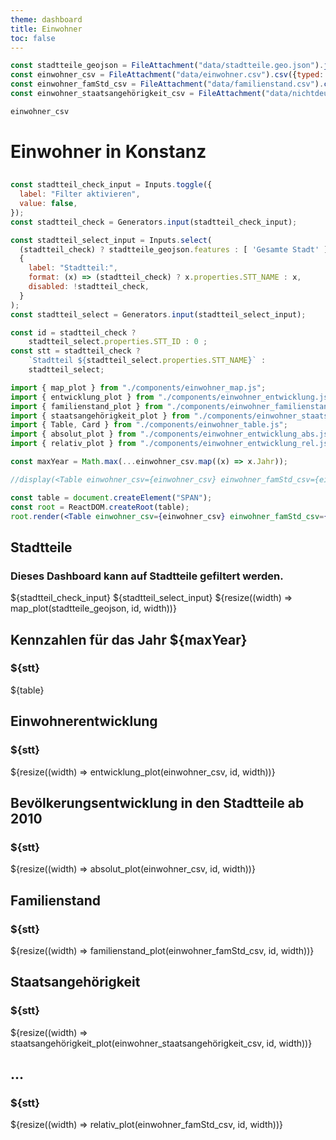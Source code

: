 ```yaml
---
theme: dashboard
title: Einwohner
toc: false
---
```


```js
const stadtteile_geojson = FileAttachment("data/stadtteile.geo.json").json();
const einwohner_csv = FileAttachment("data/einwohner.csv").csv({typed: true});
const einwohner_famStd_csv = FileAttachment("data/familienstand.csv").csv({typed: true});
const einwohner_staatsangehörigkeit_csv = FileAttachment("data/nichtdeutsch.csv").csv({typed: true});
```

```js
einwohner_csv
```
# Einwohner in Konstanz

<h2></h2>

```js
const stadtteil_check_input = Inputs.toggle({
  label: "Filter aktivieren",
  value: false,
});
const stadtteil_check = Generators.input(stadtteil_check_input);
```

```js
const stadtteil_select_input = Inputs.select(
  (stadtteil_check) ? stadtteile_geojson.features : [ 'Gesamte Stadt' ],
  {
    label: "Stadtteil:",
    format: (x) => (stadtteil_check) ? x.properties.STT_NAME : x,
    disabled: !stadtteil_check,
  }
);
const stadtteil_select = Generators.input(stadtteil_select_input);
```

```js
const id = stadtteil_check ?
    stadtteil_select.properties.STT_ID : 0 ;
const stt = stadtteil_check ?
    `Stadtteil ${stadtteil_select.properties.STT_NAME}` :
    stadtteil_select;
```

```js
import { map_plot } from "./components/einwohner_map.js";
import { entwicklung_plot } from "./components/einwohner_entwicklung.js";
import { familienstand_plot } from "./components/einwohner_familienstand.js";
import { staatsangehörigkeit_plot } from "./components/einwohner_staatsangehörigkeit.js";
import { Table, Card } from "./components/einwohner_table.js";
import { absolut_plot } from "./components/einwohner_entwicklung_abs.js";
import { relativ_plot } from "./components/einwohner_entwicklung_rel.js";
```


```js
const maxYear = Math.max(...einwohner_csv.map((x) => x.Jahr));
```
```jsx
//display(<Table einwohner_csv={einwohner_csv} einwohner_famStd_csv={einwohner_famStd_csv}    einwohner_staatsangehörigkeit_csv={einwohner_staatsangehörigkeit_csv} id={id} width={width} />)

const table = document.createElement("SPAN");
const root = ReactDOM.createRoot(table);
root.render(<Table einwohner_csv={einwohner_csv} einwohner_famStd_csv={einwohner_famStd_csv}    einwohner_staatsangehörigkeit_csv={einwohner_staatsangehörigkeit_csv} id={id} width={width} />);
```
<div class="grid grid-cols-2">
  <div class="card">
    <h2>Stadtteile</h2>
    <h3>Dieses Dashboard kann auf Stadtteile gefiltert werden.</h3>    
    ${stadtteil_check_input}
    ${stadtteil_select_input}
    ${resize((width) => map_plot(stadtteile_geojson, id, width))}
  </div>

  <div class="card">
    <h2>Kennzahlen für das Jahr ${maxYear}</h2>
    <h3>${stt}</h3>
    <div>
      ${table}
    </div>
  </div>
</div>

<div class="grid grid-cols-2">
  <div class="card">
    <h2>Einwohnerentwicklung</h2>
    <h3>${stt}</h3>
    ${resize((width) => entwicklung_plot(einwohner_csv, id, width))}
  </div>
  <div class="card">
    <h2>Bevölkerungsentwicklung in den Stadtteile ab 2010</h2>
    <h3>${stt}</h3>
    ${resize((width) => absolut_plot(einwohner_csv, id, width))}
  </div>
</div>

<div class="grid grid-cols-2">
  <div class="card">
    <h2>Familienstand</h2>
    <h3>${stt}</h3>
    ${resize((width) => familienstand_plot(einwohner_famStd_csv, id, width))}
  </div>
  <div class="card">
    <h2>Staatsangehörigkeit</h2>
    <h3>${stt}</h3>
    ${resize((width) => staatsangehörigkeit_plot(einwohner_staatsangehörigkeit_csv, id, width))}
  </div>
</div>

<div class="grid grid-cols-1">
  <div class="card">
    <h2>...</h2>
    <h3>${stt}</h3>
    ${resize((width) => relativ_plot(einwohner_famStd_csv, id, width))}
  </div>  
</div>